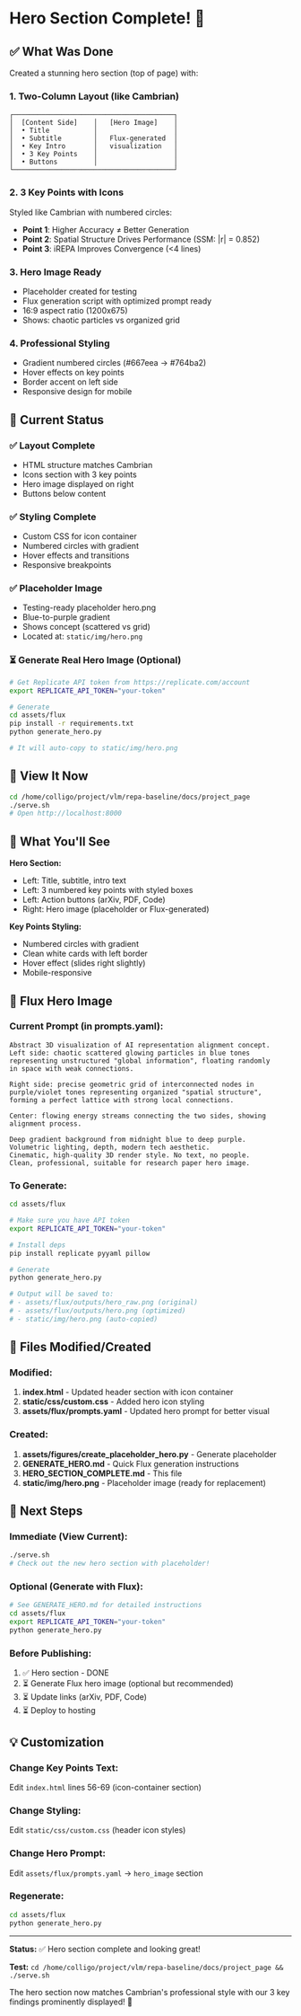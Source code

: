 # Hero Section Complete! 🎉

## ✅ What Was Done

Created a stunning hero section (top of page) with:

### 1. **Two-Column Layout** (like Cambrian)
```
┌────────────────────────────────────────┐
│  [Content Side]    │   [Hero Image]    │
│  • Title           │                   │
│  • Subtitle        │   Flux-generated  │
│  • Key Intro       │   visualization   │
│  • 3 Key Points    │                   │
│  • Buttons         │                   │
└────────────────────────────────────────┘
```

### 2. **3 Key Points with Icons**
Styled like Cambrian with numbered circles:
- **Point 1**: Higher Accuracy ≠ Better Generation
- **Point 2**: Spatial Structure Drives Performance (SSM: |r| = 0.852)
- **Point 3**: iREPA Improves Convergence (<4 lines)

### 3. **Hero Image Ready**
- Placeholder created for testing
- Flux generation script with optimized prompt ready
- 16:9 aspect ratio (1200x675)
- Shows: chaotic particles vs organized grid

### 4. **Professional Styling**
- Gradient numbered circles (#667eea → #764ba2)
- Hover effects on key points
- Border accent on left side
- Responsive design for mobile

## 📍 Current Status

### ✅ Layout Complete
- HTML structure matches Cambrian
- Icons section with 3 key points
- Hero image displayed on right
- Buttons below content

### ✅ Styling Complete
- Custom CSS for icon container
- Numbered circles with gradient
- Hover effects and transitions
- Responsive breakpoints

### ✅ Placeholder Image
- Testing-ready placeholder hero.png
- Blue-to-purple gradient
- Shows concept (scattered vs grid)
- Located at: `static/img/hero.png`

### ⏳ Generate Real Hero Image (Optional)
```bash
# Get Replicate API token from https://replicate.com/account
export REPLICATE_API_TOKEN="your-token"

# Generate
cd assets/flux
pip install -r requirements.txt
python generate_hero.py

# It will auto-copy to static/img/hero.png
```

## 🚀 View It Now

```bash
cd /home/colligo/project/vlm/repa-baseline/docs/project_page
./serve.sh
# Open http://localhost:8000
```

## 📸 What You'll See

**Hero Section:**
- Left: Title, subtitle, intro text
- Left: 3 numbered key points with styled boxes
- Left: Action buttons (arXiv, PDF, Code)
- Right: Hero image (placeholder or Flux-generated)

**Key Points Styling:**
- Numbered circles with gradient
- Clean white cards with left border
- Hover effect (slides right slightly)
- Mobile-responsive

## 🎨 Flux Hero Image

### Current Prompt (in prompts.yaml):
```
Abstract 3D visualization of AI representation alignment concept.
Left side: chaotic scattered glowing particles in blue tones
representing unstructured "global information", floating randomly
in space with weak connections.

Right side: precise geometric grid of interconnected nodes in
purple/violet tones representing organized "spatial structure",
forming a perfect lattice with strong local connections.

Center: flowing energy streams connecting the two sides, showing
alignment process.

Deep gradient background from midnight blue to deep purple.
Volumetric lighting, depth, modern tech aesthetic.
Cinematic, high-quality 3D render style. No text, no people.
Clean, professional, suitable for research paper hero image.
```

### To Generate:
```bash
cd assets/flux

# Make sure you have API token
export REPLICATE_API_TOKEN="your-token"

# Install deps
pip install replicate pyyaml pillow

# Generate
python generate_hero.py

# Output will be saved to:
# - assets/flux/outputs/hero_raw.png (original)
# - assets/flux/outputs/hero.png (optimized)
# - static/img/hero.png (auto-copied)
```

## 📝 Files Modified/Created

### Modified:
1. **index.html** - Updated header section with icon container
2. **static/css/custom.css** - Added hero icon styling
3. **assets/flux/prompts.yaml** - Updated hero prompt for better visual

### Created:
1. **assets/figures/create_placeholder_hero.py** - Generate placeholder
2. **GENERATE_HERO.md** - Quick Flux generation instructions
3. **HERO_SECTION_COMPLETE.md** - This file
4. **static/img/hero.png** - Placeholder image (ready for replacement)

## 🎯 Next Steps

### Immediate (View Current):
```bash
./serve.sh
# Check out the new hero section with placeholder!
```

### Optional (Generate with Flux):
```bash
# See GENERATE_HERO.md for detailed instructions
cd assets/flux
export REPLICATE_API_TOKEN="your-token"
python generate_hero.py
```

### Before Publishing:
1. ✅ Hero section - DONE
2. ⏳ Generate Flux hero image (optional but recommended)
3. ⏳ Update links (arXiv, PDF, Code)
4. ⏳ Deploy to hosting

## 💡 Customization

### Change Key Points Text:
Edit `index.html` lines 56-69 (icon-container section)

### Change Styling:
Edit `static/css/custom.css` (header icon styles)

### Change Hero Prompt:
Edit `assets/flux/prompts.yaml` → `hero_image` section

### Regenerate:
```bash
cd assets/flux
python generate_hero.py
```

---

**Status:** ✅ Hero section complete and looking great!

**Test:** `cd /home/colligo/project/vlm/repa-baseline/docs/project_page && ./serve.sh`

The hero section now matches Cambrian's professional style with our 3 key findings prominently displayed! 🎉